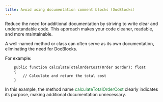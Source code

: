 ```yaml
---
title: Avoid using documentation comment blocks (DocBlocks)
---
```


Reduce the need for additional documentation by striving to write clear and understandable code. This approach makes your code  <span class="text-[13px] bg-[#EDEEF3] px-2 py-1">cleaner</span>, <span class="text-[13px] bg-[#EDEEF3] px-2 py-1">readable</span>, and more  <span class="text-[13px] bg-[#EDEEF3] px-2 py-1">maintainable</span>.

A well-named  <span class="text-[13px] bg-[#EDEEF3] px-2 py-1">method</span> or  <span class="text-[13px] bg-[#EDEEF3] px-2 py-1">class</span> can often serve as its own documentation, eliminating the need for DocBlocks. 

For example:
  
        public function calculateTotalOrderCost(Order $order): float
        {
            // Calculate and return the total cost
        }

In this example, the method name <span style="color:#1F843E" class=" !text-[#1F843E] ">calculateTotalOrderCost</span> clearly indicates its purpose, making additional documentation unnecessary.